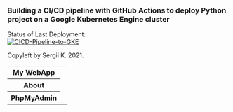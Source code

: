 ### Building a CI/CD pipeline with GitHub Actions to deploy Python project on a Google Kubernetes Engine cluster

Status of Last Deployment:<br>
[![CICD-Pipeline-to-GKE](https://github.com/falkonxv/github-actions-cicd-to-gke/actions/workflows/google.yml/badge.svg)](https://github.com/falkonxv/github-actions-cicd-to-gke/actions/workflows/google.yml)

Copyleft by Sergii K. 2021.

<table>
<tbody>
	<tr>
		<th>My WebApp</th>
		<td></td>
	</tr>
  <tr>
		<th>About</th>
		<td></td>
	</tr>
	<tr>
		<th>PhpMyAdmin</th>
		<td></td>
  </tr>
</tbody>
</table>
